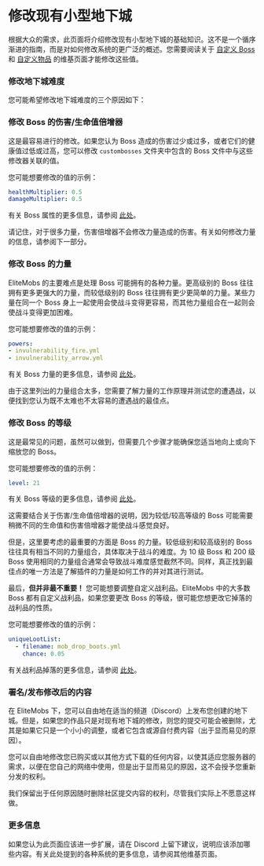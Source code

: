 # 修改现有小型地下城

根据大众的需求，此页面将介绍修改现有小型地下城的基础知识。这不是一个循序渐进的指南，而是对如何修改系统的更广泛的概述。您需要阅读关于 [自定义 Boss]($language$/elitemobs/creating_bosses.md) 和 [自定义物品]($language$/elitemobs/creating_items.md) 的维基页面才能修改这些值。

### 修改地下城难度

您可能希望修改地下城难度的三个原因如下：

### 修改 Boss 的伤害/生命值倍增器

这是最容易进行的修改。如果您认为 Boss 造成的伤害过少或过多，或者它们的健康值过低或过高，您可以修改 `custombosses` 文件夹中包含的 Boss 文件中与这些修改器关联的值。

您可能想要修改的值的示例：
```yml
healthMultiplier: 0.5
damageMultiplier: 0.5
```
有关 Boss 属性的更多信息，请参阅 [此处]($language$/elitemobs/creating_bosses.md&section=healthmultiplier)。

请记住，对于很多力量，伤害倍增器不会修改力量造成的伤害。有关如何修改力量的信息，请参阅下一部分。

### 修改 Boss 的力量

EliteMobs 的主要难点是处理 Boss 可能拥有的各种力量。更高级别的 Boss 往往拥有更多更强大的力量，而较低级别的 Boss 往往拥有更少更简单的力量。某些力量在同一个 Boss 身上一起使用会使战斗变得更容易，而其他力量组合在一起则会使战斗变得更加困难。

您可能想要修改的值的示例：
```yml
powers:
- invulnerability_fire.yml
- invulnerability_arrow.yml
```
有关 Boss 力量的更多信息，请参阅 [此处]($language$/elitemobs/creating_bosses.md&section=powers)。

由于这里列出的力量组合太多，您需要了解力量的工作原理并测试您的遭遇战，以便找到您认为既不太难也不太容易的遭遇战的最佳点。

### 修改 Boss 的等级

这是最常见的问题，虽然可以做到，但需要几个步骤才能确保您适当地向上或向下缩放您的 Boss。

您可能想要修改的值的示例：
```yml
level: 21
```
有关 Boss 等级的更多信息，请参阅 [此处]($language$/elitemobs/creating_bosses.md&section=level)。

这需要结合关于伤害/生命值倍增器的说明，因为较低/较高等级的 Boss 可能需要稍微不同的生命值和伤害倍增器才能使战斗感觉良好。

但是，这里要考虑的最重要的方面是 Boss 的力量。较低级别和较高级别的 Boss 往往具有相当不同的力量组合，具体取决于战斗的难度。为 10 级 Boss 和 200 级 Boss 使用相同的力量组合通常会导致战斗难度感觉截然不同。同样，真正找到最佳点的唯一方法是了解插件的力量是如何工作的并对其进行测试。

最后，**但并非最不重要！** 您可能想要调整自定义战利品。EliteMobs 中的大多数 Boss 都有自定义战利品，如果您要更改 Boss 的等级，很可能您想更改它掉落的战利品的性质。

您可能想要修改的值的示例：
```yml
uniqueLootList:
  - filename: mob_drop_boots.yml
    chance: 0.05
```
有关战利品掉落的更多信息，请参阅 [此处]($language$/elitemobs/loot_tables.md)。

### 署名/发布修改后的内容

在 EliteMobs 下，您可以自由地在适当的频道（Discord）上发布您创建的地下城。但是，如果您的作品只是对现有地下城的修改，则您的提交可能会被删除，尤其是如果它只是一个小小的调整，或者它包含或源自付费内容（出于显而易见的原因）。

您可以自由地修改您已购买或以其他方式下载的任何内容，以使其适应您服务器的需求，以便在您自己的网络中使用，但是出于显而易见的原因，这不会授予您重新分发的权利。

我们保留出于任何原因随时删除社区提交内容的权利，尽管我们实际上不愿意这样做。

### 更多信息

如果您认为此页面应该进一步扩展，请在 Discord 上留下建议，说明应该添加哪些内容。有关此处提到的各种系统的更多信息，请参阅其他维基页面。





